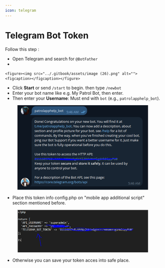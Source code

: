 ```yaml
---
icon: telegram
---
```


# Telegram Bot Token

Follow this step :&#x20;

* Open Telegram and search for `@BotFather`&#x20;
*

    <figure><img src="../.gitbook/assets/image (26).png" alt=""><figcaption></figcaption></figure>
* Click **Start** or send `/start` to begin. then type  `/newbot`&#x20;
* Enter your bot name like e.g. My Patrol Bot, then enter.
* Then enter your **Username**: Must end with `bot` (e.g., `patrolapphelp_bot`).

<figure><img src="../.gitbook/assets/image (27).png" alt=""><figcaption></figcaption></figure>

* Place this token info config.php on "mobile app additional script" section mentioned before.

<figure><img src="../.gitbook/assets/image (28).png" alt=""><figcaption></figcaption></figure>

* Otherwise you can save your token acces into safe place.

